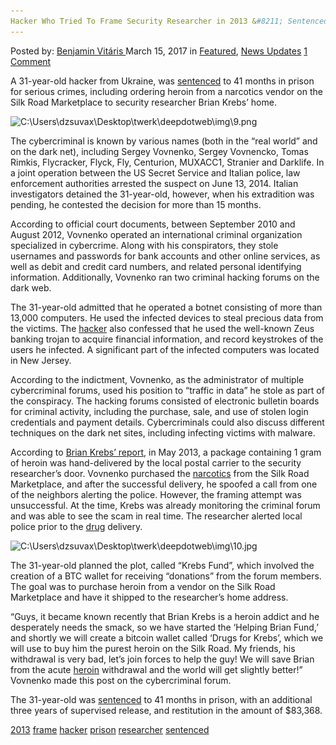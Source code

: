 ```yaml
---
Hacker Who Tried To Frame Security Researcher in 2013 &#8211; Sentenced To Prison
---
```

<article class="post-listing post-18626 post type-post status-publish format-standard has-post-thumbnail hentry 
 tag-620 tag-frame tag-hacker tag-prison tag-researcher tag-security tag-sentenced">
<div class="post-inner">
<span>Posted by: <a href="https://www.deepdotweb.com/author/benjaminvi/" title="">Benjamin Vitáris </a></span>
<span>March 15, 2017</span>
<span>in <a href="https://www.deepdotweb.com/category/deepdot-news/" rel="category tag">Featured</a>, <a href="https://www.deepdotweb.com/category/news-updates/" rel="category tag">News Updates</a></span>
<span><a href="https://www.deepdotweb.com/2017/03/15/hacker-tried-frame-security-researcher-2013-sentenced-prison/#comments">1 Comment</a></span>


<p>A 31-year-old hacker from Ukraine, was <a href="https://www.infosecurity-magazine.com/news/hacker-that-tried-to-frame-krebs/">sentenced</a> to 41 months in prison for serious crimes, including ordering heroin from a narcotics vendor on the Silk Road Marketplace to security researcher Brian Krebs’ home.</p>
<p><img class="wp-image-18637 aligncenter" src="/imgs/2017/03/c-users-dzsuvax-desktop-twerk-deepdotweb-img-9-pn.png" alt="C:\Users\dzsuvax\Desktop\twerk\deepdotweb\img\9.png" srcset="/imgs/2017/03/c-users-dzsuvax-desktop-twerk-deepdotweb-img-9-pn.png 600w, /imgs/2017/03/c-users-dzsuvax-desktop-twerk-deepdotweb-img-9-pn-300x178.png 300w" sizes="(max-width: 600px) 100vw, 600px"/></p>
<p>The cybercriminal is known by various names (both in the “real world” and on the dark net), including Sergey Vovnenko, Sergey Vovnencko, Tomas Rimkis, Flycracker, Flyck, Fly, Centurion, MUXACC1, Stranier and Darklife. In a joint operation between the US Secret Service and Italian police, law enforcement authorities arrested the suspect on June 13, 2014. Italian investigators detained the 31-year-old, however, when his extradition was pending, he contested the decision for more than 15 months.</p>
<p>According to official court documents, between September 2010 and August 2012, Vovnenko operated an international criminal organization specialized in cybercrime. Along with his conspirators, they stole usernames and passwords for bank accounts and other online services, as well as debit and credit card numbers, and related personal identifying information. Additionally, Vovnenko ran two criminal hacking forums on the dark web.</p>
<p>The 31-year-old admitted that he operated a botnet consisting of more than 13,000 computers. He used the infected devices to steal precious data from the victims. The <a href="https://www.deepdotweb.com/tag/hacker/">hacker</a> also confessed that he used the well-known Zeus banking trojan to acquire financial information, and record keystrokes of the users he infected. A significant part of the infected computers was located in New Jersey.</p>
<p>According to the indictment, Vovnenko, as the administrator of multiple cybercriminal forums, used his position to “traffic in data” he stole as part of the conspiracy. The hacking forums consisted of electronic bulletin boards for criminal activity, including the purchase, sale, and use of stolen login credentials and payment details. Cybercriminals could also discuss different techniques on the dark net sites, including infecting victims with malware.</p>
<p>According to <a href="http://krebsonsecurity.com/2013/07/mail-from-the-velvet-cybercrime-underground/">Brian Krebs’ report</a>, in May 2013, a package containing 1 gram of heroin was hand-delivered by the local postal carrier to the security researcher’s door. Vovnenko purchased the <a href="https://www.deepdotweb.com/tag/narcotics/">narcotics</a> from the Silk Road Marketplace, and after the successful delivery, he spoofed a call from one of the neighbors alerting the police. However, the framing attempt was unsuccessful. At the time, Krebs was already monitoring the criminal forum and was able to see the scam in real time. The researcher alerted local police prior to the <a href="https://www.deepdotweb.com/tag/drugs/">drug</a> delivery.</p>
<p><img class="wp-image-18638 aligncenter" src="/imgs/2017/03/c-users-dzsuvax-desktop-twerk-deepdotweb-img-10-j.jpeg" alt="C:\Users\dzsuvax\Desktop\twerk\deepdotweb\img\10.jpg" srcset="/imgs/2017/03/c-users-dzsuvax-desktop-twerk-deepdotweb-img-10-j.jpeg 600w, /imgs/2017/03/c-users-dzsuvax-desktop-twerk-deepdotweb-img-10-j-300x225.jpeg 300w" sizes="(max-width: 600px) 100vw, 600px"/></p>
<p>The 31-year-old planned the plot, called “Krebs Fund”, which involved the creation of a BTC wallet for receiving “donations” from the forum members. The goal was to purchase heroin from a vendor on the Silk Road Marketplace and have it shipped to the researcher’s home address.</p>
<p>“Guys, it became known recently that Brian Krebs is a heroin addict and he desperately needs the smack, so we have started the ‘Helping Brian Fund,’ and shortly we will create a bitcoin wallet called ‘Drugs for Krebs’, which we will use to buy him the purest heroin on the Silk Road. My friends, his withdrawal is very bad, let’s join forces to help the guy! We will save Brian from the acute <a href="https://www.deepdotweb.com/tag/heroin/">heroin</a> withdrawal and the world will get slightly better!” Vovnenko made this post on the cybercriminal forum.</p>
<p>The 31-year-old was <a href="https://www.justice.gov/usao-nj/pr/ukrainian-citizen-sentenced-41-months-prison-using-army-13000-infected-computers-loot-log">sentenced</a> to 41 months in prison, with an additional three years of supervised release, and restitution in the amount of $83,368.</p>
</div>
<a href="https://www.deepdotweb.com/tag/2013/" rel="tag">2013</a> <a href="https://www.deepdotweb.com/tag/frame/" rel="tag">frame</a> <a href="https://www.deepdotweb.com/tag/hacker/" rel="tag">hacker</a> <a href="https://www.deepdotweb.com/tag/prison/" rel="tag">prison</a> <a href="https://www.deepdotweb.com/tag/researcher/" rel="tag">researcher</a>  <a href="https://www.deepdotweb.com/tag/sentenced/" rel="tag">sentenced</a></span> <span style="display:none" class="updated">2017-03-15<a href="https://www.deepdotweb.com/author/benjaminvi/" title="Posts by Benjamin Vitáris" rel="author">Benjamin Vitáris</a></strong></div>
</div>
</article>

